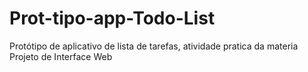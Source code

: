 # Prot-tipo-app-Todo-List
Protótipo de aplicativo de lista de tarefas, atividade pratica da materia Projeto de Interface Web
